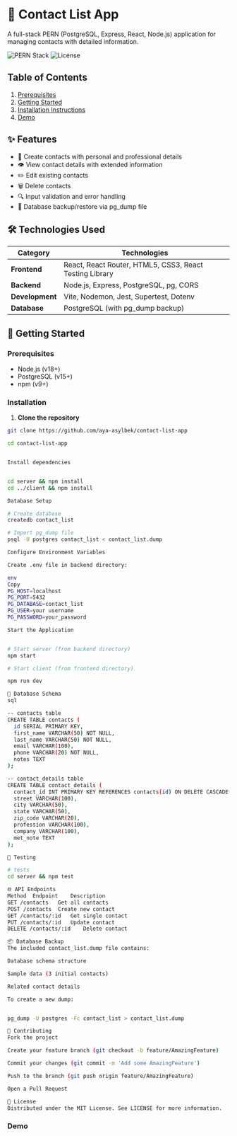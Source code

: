 # 📒 Contact List App

A full-stack PERN (PostgreSQL, Express, React, Node.js) application for managing contacts with detailed information.

![PERN Stack](https://img.shields.io/badge/stack-PERN-00d8ff.svg) ![License](https://img.shields.io/badge/license-MIT-blue.svg)

## Table of Contents
1. [Prerequisites](#prerequisites)
2. [Getting Started](#-getting-started)
3. [Installation Instructions](#installation)
4. [Demo](#demo)


## ✨ Features

- 📝 Create contacts with personal and professional details
- 👁️ View contact details with extended information
- ✏️ Edit existing contacts
- 🗑️ Delete contacts
- 🔍 Input validation and error handling
- 📁 Database backup/restore via pg_dump file

## 🛠️ Technologies Used

| Category        | Technologies                                                                 |
|-----------------|------------------------------------------------------------------------------|
| **Frontend**    | React, React Router, HTML5, CSS3, React Testing Library                      |
| **Backend**     | Node.js, Express, PostgreSQL, pg, CORS                                       |
| **Development** | Vite, Nodemon, Jest, Supertest, Dotenv                                       |
| **Database**    | PostgreSQL (with pg_dump backup)                                            |

## 🚀 Getting Started

### Prerequisites

- Node.js (v18+)
- PostgreSQL (v15+)
- npm (v9+)

### Installation

1. **Clone the repository**
```bash
git clone https://github.com/aya-asylbek/contact-list-app

cd contact-list-app


Install dependencies


cd server && npm install
cd ../client && npm install

Database Setup

# Create database
createdb contact_list

# Import pg_dump file
psql -U postgres contact_list < contact_list.dump

Configure Environment Variables

Create .env file in backend directory:

env
Copy
PG_HOST=localhost
PG_PORT=5432
PG_DATABASE=contact_list
PG_USER=your username
PG_PASSWORD=your_password

Start the Application


# Start server (from backend directory)
npm start

# Start client (from frontend directory)

npm run dev

📂 Database Schema
sql

-- contacts table
CREATE TABLE contacts (
  id SERIAL PRIMARY KEY,
  first_name VARCHAR(50) NOT NULL,
  last_name VARCHAR(50) NOT NULL,
  email VARCHAR(100),
  phone VARCHAR(20) NOT NULL,
  notes TEXT
);

-- contact_details table
CREATE TABLE contact_details (
  contact_id INT PRIMARY KEY REFERENCES contacts(id) ON DELETE CASCADE,
  street VARCHAR(100),
  city VARCHAR(50),
  state VARCHAR(50),
  zip_code VARCHAR(20),
  profession VARCHAR(100),
  company VARCHAR(100),
  met_note TEXT
);

🧪 Testing

# tests
cd server && npm test

🌐 API Endpoints
Method	Endpoint	Description
GET	/contacts	Get all contacts
POST /contacts	Create new contact
GET	/contacts/:id	Get single contact
PUT	/contacts/:id	Update contact
DELETE /contacts/:id	Delete contact

📦 Database Backup
The included contact_list.dump file contains:

Database schema structure

Sample data (3 initial contacts)

Related contact details

To create a new dump:


pg_dump -U postgres -Fc contact_list > contact_list.dump

🤝 Contributing
Fork the project

Create your feature branch (git checkout -b feature/AmazingFeature)

Commit your changes (git commit -m 'Add some AmazingFeature')

Push to the branch (git push origin feature/AmazingFeature)

Open a Pull Request

📄 License
Distributed under the MIT License. See LICENSE for more information.
```
### Demo

